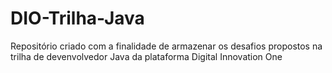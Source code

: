 # DIO-Trilha-Java

Repositório criado com a finalidade de armazenar os desafios propostos na trilha de devenvolvedor Java da plataforma Digital Innovation One
